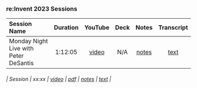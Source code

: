 ### re:Invent 2023 Sessions
  
| Session Name | Duration | YouTube | Deck | Notes | Transcript |
| :--- | :---: | :---: | :---: | :---: | :---: |
| Monday Night Live with Peter DeSantis | 1:12:05 | [video](https://www.youtube.com/watch?v=pJG6nmR7XxI) | N/A | [notes](KeynoteDeSantis.md) | [text](KeynoteDeSantis.txt) |
  
###### | Session | xx:xx | [video]() | [pdf]() | [notes]() | [text]() |